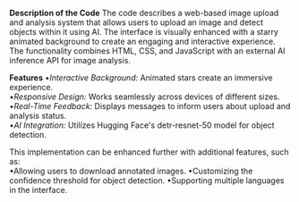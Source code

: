 **Description of the Code**
The code describes a web-based image upload and analysis system that allows users to upload an image and detect objects within it using AI. The interface is visually enhanced with a starry animated background to create an engaging and interactive experience. The functionality combines HTML, CSS, and JavaScript with an external AI inference API for image analysis.

**Features**
•_Interactive Background:_ Animated stars create an immersive experience.   
•_Responsive Design:_ Works seamlessly across devices of different sizes.  
•_Real-Time Feedback:_ Displays messages to inform users about upload and analysis status.   
•_AI Integration:_ Utilizes Hugging Face's detr-resnet-50 model for object detection.  

This implementation can be enhanced further with additional features, such as:    
•Allowing users to download annotated images.
•Customizing the confidence threshold for object detection.
•Supporting multiple languages in the interface.
